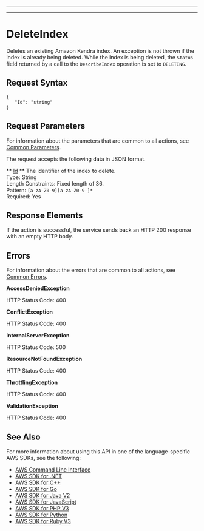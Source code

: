 --------

--------

# DeleteIndex<a name="API_DeleteIndex"></a>

Deletes an existing Amazon Kendra index\. An exception is not thrown if the index is already being deleted\. While the index is being deleted, the `Status` field returned by a call to the `DescribeIndex` operation is set to `DELETING`\.

## Request Syntax<a name="API_DeleteIndex_RequestSyntax"></a>

```
{
   "Id": "string"
}
```

## Request Parameters<a name="API_DeleteIndex_RequestParameters"></a>

For information about the parameters that are common to all actions, see [Common Parameters](CommonParameters.md)\.

The request accepts the following data in JSON format\.

 ** [Id](#API_DeleteIndex_RequestSyntax) **   <a name="Kendra-DeleteIndex-request-Id"></a>
The identifier of the index to delete\.  
Type: String  
Length Constraints: Fixed length of 36\.  
Pattern: `[a-zA-Z0-9][a-zA-Z0-9-]*`   
Required: Yes

## Response Elements<a name="API_DeleteIndex_ResponseElements"></a>

If the action is successful, the service sends back an HTTP 200 response with an empty HTTP body\.

## Errors<a name="API_DeleteIndex_Errors"></a>

For information about the errors that are common to all actions, see [Common Errors](CommonErrors.md)\.

 **AccessDeniedException**   
  
HTTP Status Code: 400

 **ConflictException**   
  
HTTP Status Code: 400

 **InternalServerException**   
  
HTTP Status Code: 500

 **ResourceNotFoundException**   
  
HTTP Status Code: 400

 **ThrottlingException**   
  
HTTP Status Code: 400

 **ValidationException**   
  
HTTP Status Code: 400

## See Also<a name="API_DeleteIndex_SeeAlso"></a>

For more information about using this API in one of the language\-specific AWS SDKs, see the following:
+  [ AWS Command Line Interface](https://docs.aws.amazon.com/goto/aws-cli/kendra-2019-02-03/DeleteIndex) 
+  [ AWS SDK for \.NET](https://docs.aws.amazon.com/goto/DotNetSDKV3/kendra-2019-02-03/DeleteIndex) 
+  [ AWS SDK for C\+\+](https://docs.aws.amazon.com/goto/SdkForCpp/kendra-2019-02-03/DeleteIndex) 
+  [ AWS SDK for Go](https://docs.aws.amazon.com/goto/SdkForGoV1/kendra-2019-02-03/DeleteIndex) 
+  [ AWS SDK for Java V2](https://docs.aws.amazon.com/goto/SdkForJavaV2/kendra-2019-02-03/DeleteIndex) 
+  [ AWS SDK for JavaScript](https://docs.aws.amazon.com/goto/AWSJavaScriptSDK/kendra-2019-02-03/DeleteIndex) 
+  [ AWS SDK for PHP V3](https://docs.aws.amazon.com/goto/SdkForPHPV3/kendra-2019-02-03/DeleteIndex) 
+  [ AWS SDK for Python](https://docs.aws.amazon.com/goto/boto3/kendra-2019-02-03/DeleteIndex) 
+  [ AWS SDK for Ruby V3](https://docs.aws.amazon.com/goto/SdkForRubyV3/kendra-2019-02-03/DeleteIndex) 